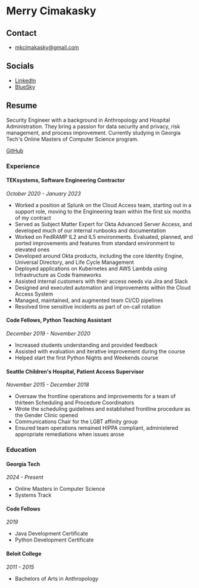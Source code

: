 # Merry Cimakasky

## Contact

- mkcimakasky@gmail.com

## Socials 

- [LinkedIn](https://www.linkedin.com/in/merrybypractice)
- [BlueSky](https://bsky.app/profile/merrybypractice.bsky.social)

## Resume

Security Engineer with a background in Anthropology and Hospital Administration. They bring a passion for data security and privacy, risk management, and process improvement. Currently studying in Georgia Tech's Online Masters of Computer Science program. 

[GitHub](github.com/MerrybyPractice)

### Experience

#### TEKsystems, Software Engineering Contractor
_October 2020 - January 2023_

- Worked a position at Splunk on the Cloud Access team, starting out in a support role, moving to the Engineering team within the first six months of my contract
- Served as Subject Matter Expert for Okta Advanced Server Access, and developed much of our internal runbooks and documentation
- Worked on FedRAMP IL2 and IL5 environments. Evaluated, planned, and ported improvements and features from standard environment to elevated ones
- Developed around Okta products, including the core Identity Engine, Universal  Directory, and  Life Cycle Management
- Deployed applications on Kubernetes and AWS Lambda using Infrastructure as Code frameworks
- Assisted internal customers with their access needs via Jira and Slack
- Designed and executed automation and improvements within the Cloud Access System
- Managed, maintained, and augmented team CI/CD pipelines
- Resolved time sensitive incidents as part of on-call rotation

#### Code Fellows, Python Teaching Assistant
_December 2019 - November 2020_

- Increased students understanding and provided feedback 
- Assisted with evaluation and iterative improvement during the course
- Helped start the first Python Nights and Weekends course

#### Seattle Children's Hospital, Patient Access Supervisor
_November 2015 - December 2018_

- Oversaw the frontline operations and improvements for a team of thirteen Scheduling and Procedure Coordinators
- Wrote the scheduling guidelines and established frontline procedure as the Gender Clinic opened
- Communications Chair for the LGBT affinity group
- Ensured team operations remained HIPPA compliant, administered appropriate remediations when issues arose

### Education 

#### Georgia Tech
_2024 - Present_

- Online Masters in Computer Science
- Systems Track 

#### Code Fellows
_2019_

- Java Development Certificate 
- Python Development Certificate

#### Beloit College 
_2011 - 2015_

- Bachelors of Arts in Anthropology 





